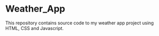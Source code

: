 # Weather_App
This repository contains source code to my weather app project using HTML, CSS and Javascript. 
